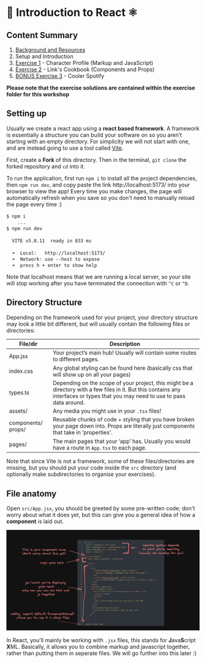 
# 🌱 Introduction to React ⚛︎
## Content Summary
1) [Background and Resources](../index.md)
2) Setup and Introduction
3) [Exercise 1](./spec/1-character-card.md) - Character Profile (Markup and JavaScript)
4) [Exercise 2](./spec/2-links-cookbook.md) - Link's Cookbook (Components and Props)
3) [BONUS Exercise 3](spec/3-cooler-spotify.md) - Cooler Spotify

**Please note that the exercise solutions are contained within the exercise folder for this workshop**

## Setting up
Usually we create a react app using a **react based framework**. A framework is essentially a structure you can build your software on so you aren’t starting with an empty directory. For simplicity we will not start with one, and are instead going to use a tool called [Vite](https://vitejs.dev/).

First, create a **Fork** of this directory. Then in the terminal, `git clone` the forked repository and `cd` into it.

To run the application, first run `npm i` to install all the project dependencies, then `npm run dev`, and copy paste the link http://localhost:5173/ into your browser to view the app! Every time you make changes, the page will automatically refresh when you save so you don't need to manually reload the page every time :)

```
$ npm i
    ...
$ npm run dev

  VITE v5.0.11  ready in 833 ms

  ➜  Local:   http://localhost:5173/
  ➜  Network: use --host to expose
  ➜  press h + enter to show help
```
Note that localhost means that we are running a local server, so your site will stop working after you have terminated the connection with `^C` or `^D`.

## Directory Structure
Depending on the framework used for your project, your directory structure may look a little bit different, but will usually contain the following files or directories:

| File/dir           | Description                                                                                                                                                                       |
|--------------------|-----------------------------------------------------------------------------------------------------------------------------------------------------------------------------------|
| App.jsx            | Your project’s main hub! Usually will contain some routes to different pages.                                                                                                     |
| index.css          | Any global styling can be found here (basically css that will show up on all your pages)                                                                                          |
| types.ts           | Depending on the scope of your project, this might be a directory with a few files in it. But this contains any interfaces or types that you may need to use to pass data around. |
| assets/            | Any media you might use in your `.tsx` files!                                                                                                                                     |
| components/ props/ | Reusable chunks of code + styling that you have broken your page down into. Props are literally just components that take in ‘properties’.                                        |
| pages/             | The main pages that your ‘app’ has. Usually you would have a route in `App.tsx` to each page.                                                                                     |

Note that since Vite is not a framework, some of these files/directories are missing, but you should put your code inside the `src` directory (and optionally make subdirectories to organise your exercises).

## File anatomy
Open `src/App.jsx`, you should be greeted by some pre-written code; don't worry about what it does yet, but this can give you a general idea of how a **component** is laid out.

![1-1-1](images/1-1-1.png)

In React, you'll mainly be working with `.jsx` files, this stands for **J**ava**S**cript **X**ML. Basically, it allows you to combine markup and javascript together, rather than putting them in seperate files. We will go further into this later :)



